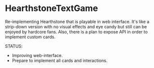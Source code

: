 HearthstoneTextGame
===================

Re-implementing Hearthstone that is playable in web interface.
It's like a strip-down version with no visual effects and eye candy but still can be enjoyed by hardcore fans.
Also, there is a plan to expose API in order to implement custom cards.

STATUS:
 - Improving web-interface.
 - Prepare to implement all cards and interactions.
